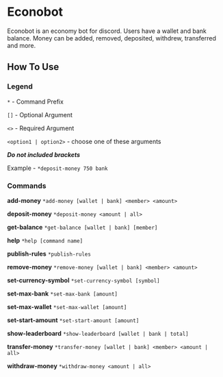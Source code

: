 # Econobot

Econobot is an economy bot for discord. Users have a wallet and bank balance. Money can be added, removed, deposited, withdrew, transferred and more.

## How To Use
### **Legend**
`*` - Command Prefix

`[]` - Optional Argument

`<>` - Required Argument

`<option1 | option2>` - choose one of these arguments

***Do not included brackets***

Example - `*deposit-money 750 bank`

### **Commands**
**add-money**
`*add-money [wallet | bank] <member> <amount>`

**deposit-money**
`*deposit-money <amount | all>`

**get-balance**
`*get-balance [wallet | bank] [member]`

**help**
`*help [command name]`

**publish-rules**
`*publish-rules`

**remove-money**
`*remove-money [wallet | bank] <member> <amount>`

**set-currency-symbol**
`*set-currency-symbol [symbol]`

**set-max-bank**
`*set-max-bank [amount]`

**set-max-wallet**
`*set-max-wallet [amount]`

**set-start-amount**
`*set-start-amount [amount]`

**show-leaderboard**
`*show-leaderboard [wallet | bank | total]`

**transfer-money**
`*transfer-money [wallet | bank] <member> <amount | all>`

**withdraw-money**
`*withdraw-money <amount | all>`
